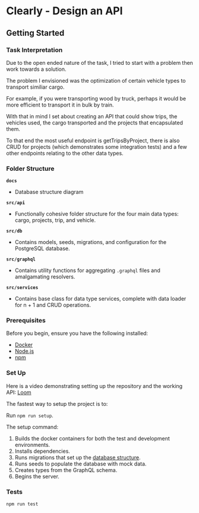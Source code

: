 # Clearly - Design an API

## Getting Started

### Task Interpretation

Due to the open ended nature of the task, I tried to start with a problem then work towards a solution.

The problem I envisioned was the optimization of certain vehicle types to transport similiar cargo.

For example, if you were transporting wood by truck, perhaps it would be more efficient to transport it in bulk by train.

With that in mind I set about creating an API that could show trips, the vehicles used, the cargo transported and the projects that encapsulated them.

To that end the most useful endpoint is getTripsByProject, there is also CRUD for projects (which demonstrates some integration tests) and a few other endpoints relating to the other data types.

### Folder Structure

**`docs`**

- Database structure diagram

**`src/api`**

- Functionally cohesive folder structure for the four main data types: cargo, projects, trip, and vehicle.

**`src/db`**

- Contains models, seeds, migrations, and configuration for the PostgreSQL database.

**`src/graphql`**

- Contains utility functions for aggregating `.graphql` files and amalgamating resolvers.

**`src/services`**

- Contains base class for data type services, complete with data loader for n + 1 and CRUD operations.

### Prerequisites

Before you begin, ensure you have the following installed:

- [Docker](https://www.docker.com/)
- [Node.js](https://nodejs.org/en)
- [npm](https://www.npmjs.com/)

### Set Up

Here is a video demonstrating setting up the repository and the working API: [Loom](https://www.loom.com/share/a4686999e5684b619aba5d785d5bf097)

The fastest way to setup the project is to:

Run `npm run setup`.

The setup command:

1. Builds the docker containers for both the test and development environments.
2. Installs dependencies.
3. Runs migrations that set up the [database structure](./docs/database-structure.png).
4. Runs seeds to populate the database with mock data.
5. Creates types from the GraphQL schema.
6. Begins the server.

### Tests

```bash
npm run test
```

